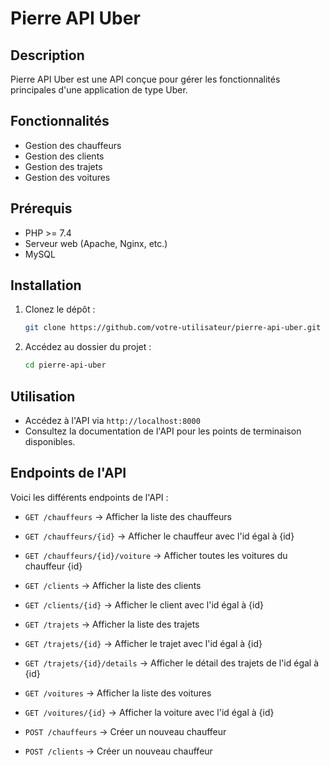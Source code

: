 # Pierre API Uber

## Description
Pierre API Uber est une API conçue pour gérer les fonctionnalités principales d'une application de type Uber.

## Fonctionnalités
- Gestion des chauffeurs
- Gestion des clients
- Gestion des trajets
- Gestion des voitures

## Prérequis
- PHP >= 7.4
- Serveur web (Apache, Nginx, etc.)
- MySQL

## Installation
1. Clonez le dépôt :
    ```bash
    git clone https://github.com/votre-utilisateur/pierre-api-uber.git
    ```
2. Accédez au dossier du projet :
    ```bash
    cd pierre-api-uber
    ```

## Utilisation
- Accédez à l'API via `http://localhost:8000`
- Consultez la documentation de l'API pour les points de terminaison disponibles.

## Endpoints de l'API

Voici les différents endpoints de l'API : 
- `GET /chauffeurs` → Afficher la liste des chauffeurs
- `GET /chauffeurs/{id}` → Afficher le chauffeur avec l'id égal à {id}
- `GET /chauffeurs/{id}/voiture` → Afficher toutes les voitures du chauffeur {id}
- `GET /clients` → Afficher la liste des clients
- `GET /clients/{id}` → Afficher le client avec l'id égal à {id}
- `GET /trajets` → Afficher la liste des trajets
- `GET /trajets/{id}` → Afficher le trajet avec l'id égal à {id}
- `GET /trajets/{id}/details` → Afficher le détail des trajets de l'id égal à {id}
- `GET /voitures` → Afficher la liste des voitures
- `GET /voitures/{id}` → Afficher la voiture avec l'id égal à {id}

- `POST /chauffeurs` → Créer un nouveau chauffeur
- `POST /clients` → Créer un nouveau chauffeur

